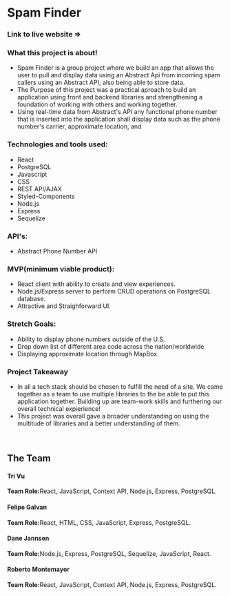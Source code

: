 <h1>Spam Finder</h1>

<h3>Link to live website =></h3>

<h3>What this project is about!</h3>
<ul>
<li> Spam Finder is a group project where we build an app that allows the user to pull and display data using an Abstract Api from incoming spam callers using an Abstract API, also being able to store data.</li>

<li>The Purpose of this project was a practical aproach to build an application using front and backend libraries and strengthening a foundation of working with others and working together.</li>

<li>Using real-time data from Abstract's API any functional phone number that is inserted into the application shall display data such as the phone number's carrier, approximate location, and </li>
</ul>




<h3>Technologies and tools used:</h3>
 <ul>
  <li>React</li>
  <li>PostgreSQL</li>
  <li>Javascript</li>
  <li>CSS</li>
  <li>REST API/AJAX</li>
  <li>Styled-Components</li>
  <li>Node.js</li>
  <li>Express</li>
  <li>Sequelize</li>
</ul>

<h3>API's:</h3>
<ul> 
 <li>Abstract Phone Number API</li>
</ul>
<h3>MVP(minimum viable product):</h3>
<ul>  
  <li>React client with ability to create and view experiences.</li>
  <li>Node.js/Express server to perform CRUD operations on PostgreSQL database.</li>
  <li>Attractive and Straighforward UI.</li>
</ul>

<h3>Stretch Goals:</h3>
<ul>  
  <li>Ability to display phone numbers outside of the U.S.</li>
  <li>Drop down list of different area code across the nation/worldwide</li>
  <li>Displaying approximate location through MapBox.</li>
</ul>

<h3>Project Takeaway</h3>
<ul>
  <li>In all a tech stack should be chosen to fulfill the need of a site. We came together as a team to use multiple libraries to the be able to put this application together. Building up are team-work skills and furthering our overall technical expierience!</li>
  <li>This project was overall gave a broader understanding on using the multitude of libraries and a better understanding of them.</li> 
</ul>
  </br>

   <h2>The Team</h2>

  <h4>Tri Vu</h4>
  <b>Team Role:</b>React, JavaScript, Context API, Node.js, Express, PostgreSQL.
  <h4>Felipe Galvan</h4>
    <b>Team Role:</b>React, HTML, CSS, JavaScript, Express, PostgreSQL.
   <h4>Dane Jannsen</h4>
    <b>Team Role:</b>Node.js, Express, PostgreSQL, Sequelize, JavaScript, React.
    <h4>Roberto Montemayor</h4>
      <b>Team Role:</b>React, JavaScript, Context API, Node.js, Express, PostgreSQL.
  </br>
  </br>
  </br> 




